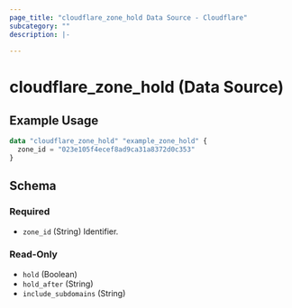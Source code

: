 ```yaml
---
page_title: "cloudflare_zone_hold Data Source - Cloudflare"
subcategory: ""
description: |-
  
---
```


# cloudflare_zone_hold (Data Source)



## Example Usage

```terraform
data "cloudflare_zone_hold" "example_zone_hold" {
  zone_id = "023e105f4ecef8ad9ca31a8372d0c353"
}
```

<!-- schema generated by tfplugindocs -->
## Schema

### Required

- `zone_id` (String) Identifier.

### Read-Only

- `hold` (Boolean)
- `hold_after` (String)
- `include_subdomains` (String)


